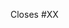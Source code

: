 <!-- 
For every Pull Request, there must be an issue!
Put your issue number here to link this PR to your issue and automatically close it on merge.
Example: Closes #20 
-->

Closes #XX
